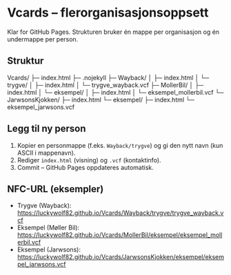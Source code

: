 # Vcards – flerorganisasjonsoppsett

Klar for GitHub Pages. Strukturen bruker én mappe per organisasjon og én undermappe per person.

## Struktur
Vcards/
├─ index.html
├─ .nojekyll
├─ Wayback/
│  ├─ index.html
│  └─ trygve/
│     ├─ index.html
│     └─ trygve_wayback.vcf
├─ MollerBil/
│  ├─ index.html
│  └─ eksempel/
│     ├─ index.html
│     └─ eksempel_mollerbil.vcf
└─ JarwsonsKjokken/
   ├─ index.html
   └─ eksempel/
      ├─ index.html
      └─ eksempel_jarwsons.vcf

## Legg til ny person
1. Kopier en personmappe (f.eks. `Wayback/trygve`) og gi den nytt navn (kun ASCII i mappenavn).
2. Rediger `index.html` (visning) og `.vcf` (kontaktinfo).
3. Commit – GitHub Pages oppdateres automatisk.

## NFC-URL (eksempler)
- Trygve (Wayback): https://luckywolf82.github.io/Vcards/Wayback/trygve/trygve_wayback.vcf
- Eksempel (Møller Bil): https://luckywolf82.github.io/Vcards/MollerBil/eksempel/eksempel_mollerbil.vcf
- Eksempel (Jarwsons): https://luckywolf82.github.io/Vcards/JarwsonsKjokken/eksempel/eksempel_jarwsons.vcf

